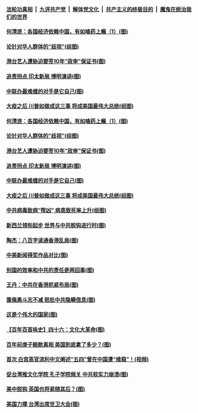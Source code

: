 ####  [法轮功真相](../../../../basic/blob/master/README.md?t=05090601) &nbsp;|&nbsp; [九评共产党](../../../../9ping.md/blob/master/README.md?t=05090601) &nbsp;|&nbsp; [解体党文化](../../../../jtdwh.md/blob/master/README.md?t=05090601)  &nbsp;|&nbsp; [共产主义的终极目的](../../../../gczydzjmd.md/blob/master/README.md?t=05090601) &nbsp;|&nbsp; [魔鬼在统治我们的世界](../../../../mgztzwmdsj.md/blob/master/README.md?t=05090601) 

#### [何清涟：各国经济依赖中国，有如嗑药上瘾（1）(图)](../pages/p4/932612.md?t=05090601) 

#### [论针对华人群体的“歧视”(组图)](../pages/p4/932598.md?t=05090601) 

#### [港台艺人遭胁迫要签10年“政审”保证书(图)](../pages/p4/932521.md?t=05090601) 

#### [追责拐点 印太新局 博明演讲(图)](../pages/p4/932516.md?t=05090601) 

#### [中联办最难缠的对手是它自己(图)](../pages/p4/932483.md?t=05090601) 

#### [大疫之后 川普如做成这三事 将成美国最伟大总统(组图)](../pages/p4/932480.md?t=05090601) 

#### [何清涟：各国经济依赖中国，有如嗑药上瘾（1）(图)](../pages/p4/932612.md?t=05090601) 

#### [论针对华人群体的“歧视”(组图)](../pages/p4/932598.md?t=05090601) 

#### [港台艺人遭胁迫要签10年“政审”保证书(图)](../pages/p4/932521.md?t=05090601) 

#### [追责拐点 印太新局 博明演讲(图)](../pages/p4/932516.md?t=05090601) 

#### [中联办最难缠的对手是它自己(图)](../pages/p4/932483.md?t=05090601) 

#### [大疫之后 川普如做成这三事 将成美国最伟大总统(组图)](../pages/p4/932480.md?t=05090601) 

#### [中共病毒致病“帮凶” 病患致死率上升(组图)](../pages/p4/932489.md?t=05090601) 

#### [新西兰领衔起步 世界与中共脱钩进行时(图)](../pages/p4/932481.md?t=05090601) 

#### [陶杰：八百字读通香港乱局(图)](../pages/p4/932400.md?t=05090601) 

#### [中美新闻得奖作品对比(图)](../pages/p4/932399.md?t=05090601) 

#### [别国的效率和中共的责任是两回事(图)](../pages/p4/932396.md?t=05090601) 

#### [王丹：中共在香港抓紧布局(图)](../pages/p4/932395.md?t=05090601) 

#### [蓬佩奥斗志不减 怒批中共隐瞒信息(图)](../pages/p4/932391.md?t=05090601) 

#### [这是个伟大的国家(图)](../pages/p4/932386.md?t=05090601) 

#### [【百年百首咏史】四十六：文化大革命(图)](../pages/p4/932368.md?t=05090601) 

#### [百年前庚子赔款真相 美国到底拿了多少？(图)](../pages/p4/932260.md?t=05090601) 

#### [首次 白宫高官流利中文阐述“五四”曾在中国遭“维稳”！(视频)](../pages/p4/932254.md?t=05090601) 

#### [促台湾推文化学院 孔子学院频关 中共软实力崩溃(图)](../pages/p4/932270.md?t=05090601) 

#### [美中脱钩 英国也将紧随其后？(图)](../pages/p4/932274.md?t=05090601) 

#### [美国力撑 台湾出席世卫大会(图)](../pages/p4/932272.md?t=05090601) 

